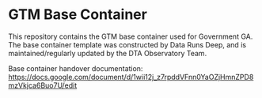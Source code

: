 # GTM Base Container
This repository contains the GTM base container used for Government GA.
The base container template was constructed by Data Runs Deep, and is maintained/regularly updated by the DTA Observatory Team.

Base container handover documentation: https://docs.google.com/document/d/1wii12j_z7rpddVFnn0YaOZjHmnZPD8mzVkjca6Buo7U/edit
